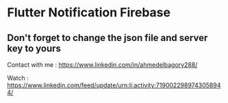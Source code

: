 # Flutter Notification Firebase

## Don't forget to change the json file and server key to yours

Contact with me : https://www.linkedin.com/in/ahmedelbagory288/


Watch : https://www.linkedin.com/feed/update/urn:li:activity:7190022989743058944/
